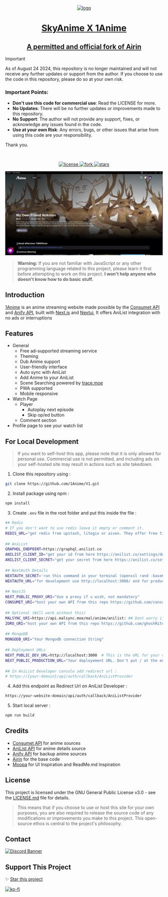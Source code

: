 <div align="center">
<a href="https://v1.1anime.one">
  <img src="/1xsky.png" alt="logo" width="180"/>
</a>
</div>

<h1 align="center">
  <a href="https://v1.1anime.one">SkyAnime X 1Anime</a>
</h1>
<h2 align="center"><a href="https://github.com/Noname968/airin">A permitted and official fork of Airin</a></h2>

> [!IMPORTANT]  
>  
> As of August 24 2024, this repository is no longer maintained and will not receive any further updates or support from the author. If you choose to use the code in this repository, please do so at your own risk.
> ### Important Points:
> - **Don't use this code for commercial use**: Read the LICENSE for more.
> - **No Updates**: There will be no further updates or improvements made to this repository.
> - **No Support**: The author will not provide any support, fixes, or acknowledge any issues found in the code.
> - **Use at your own Risk**: Any errors, bugs, or other issues that arise from using this code are your responsibility.
> 
> Thank you. 
<br />

<p align="center">

 <a href="https://github.com/1Anime/V1/blob/main/LICENSE">
    <img src="https://img.shields.io/github/license/1Anime/V1" alt="license"/>
  </a>
  <a href="https://github.com/1Anime/V1/fork">
    <img src="https://img.shields.io/github/forks/1Anime/V1?style=social" alt="fork"/>
  </a>
  <a href="https://github.com/1Anime/V1">
    <img src="https://img.shields.io/github/stars/1Anime/V1?style=social" alt="stars"/>
  </a>
  
</p>

<p align="center">
 <img src="https://github.com/1Anime/V1/blob/main/public/image.png?raw=true" alt="main">
</p>

> **Warning:** If you are not familiar with JavaScript or any other programming language related to this project, please learn it first before attempting to work on this project. **I won't help anyone who doesn't know how to do basic stuff.**

## Introduction

<p><a href="https://v1.1anime.one">1Anime</a> is an anime streaming website made possible by the <a href="https://github.com/consumet">Consumet API</a> and <a href="https://anify.tv">Anify API</a>, built with <a href="https://github.com/vercel/next.js/">Next.js</a> and <a href="https://nextui.org/">Nextui</a>, It offers AniList integration with no ads or interruptions</p>

## Features

- General
  - Free ad-supported streaming service
  - Theming
  - Dub Anime support
  - User-friendly interface
  - Auto sync with AniList
  - Add Anime to your AniList
  - Scene Searching powered by [trace.moe](https://trace.moe)
  - PWA supported
  - Mobile responsive
- Watch Page
  - Player
    - Autoplay next episode
    - Skip op/ed button
  - Comment section
- Profile page to see your watch list

## For Local Development

> If you want to self-host this app, please note that it is only allowed for personal use. Commercial use is not permitted, and including ads on your self-hosted site may result in actions such as site takedown.

1. Clone this repository using :

```bash
git clone https://github.com/1Anime/V1.git
```

2. Install package using npm :

```bash
npm install
```

3. Create `.env` file in the root folder and put this inside the file :

```bash
## Redis
# If you don't want to use redis leave it empty or comment it.
REDIS_URL="get redis from upstash, litegix or aiven. They offer free tier."

## AniList
GRAPHQL_ENDPOINT=https://graphql.anilist.co
ANILIST_CLIENT_ID="get your id from here https://anilist.co/settings/developer"
ANILIST_CLIENT_SECRET="get your secret from here https://anilist.co/settings/developer"

## NextAuth Details
NEXTAUTH_SECRET='run this command in your terminal (openssl rand -base64 32)'
NEXTAUTH_URL="for development use http://localhost:3000/ and for production use your domain url"

## NextJS
NEXT_PUBLIC_PROXY_URI="Use a proxy if u wish, not mandatory"
CONSUMET_URI="host your own API from this repo https://github.com/consumet/api.consumet.org. Don't put / at the end of the url."

## Optional (Will work without this)
MALSYNC_URI=https://api.malsync.moe/mal/anime/anilist: ## Dont worry if it not works they ban ips so cant do anything
ZORO_URI="host your own API from this repo https://github.com/ghoshRitesh12/aniwatch-api. Don't put / at the end of the url."

## MongoDB
MONGODB_URI="Your Mongodb connection String"

## Deployment URLs
NEXT_PUBLIC_DEV_URL=http://localhost:3000  # This is the URL for your current local development environment.
NEXT_PUBLIC_PRODUCTION_URL="Your deployement URL. Don't put / at the end of the url"

## In AniList Developer console add redirect url :
# https://{your-domain}/api/auth/callback/AniListProvider
```

4. Add this endpoint as Redirect Url on AniList Developer :

```bash
https://your-website-domain/api/auth/callback/AniListProvider
```

5. Start local server :

```bash
npm run build
```

## Credits

- [Consumet API](https://github.com/consumet/api.consumet.org) for anime sources
- [AniList API](https://github.com/AniList/ApiV2-GraphQL-Docs) for anime details source
- [Anify API](https://anify.tv/discord) for backup anime sources
- [Airin](https://github.com/Noname968/airin) for the base code
- [Moopa](https://github.com/Ani-Moopa/Moopa) for UI Inspiration and ReadMe.md Inspiration

## License

This project is licensed under the GNU General Public License v3.0 - see the [LICENSE.md](LICENSE.md) file for details.

> This means that if you choose to use or host this site for your own purposes, you are also required to release the source code of any modifications or improvements you make to this project. This open-source ethos is central to the project's philosophy.

## Contact
[![Discord Banner](https://discord.com/api/guilds/1241662958082330714/widget.png?style=banner2)](https://discord.gg/7x8bKaY9eP)

## Support This Project

✨ [Star this project](https://github.com/1Anime/V1)

[![ko-fi](https://ko-fi.com/img/githubbutton_sm.svg)](https://ko-fi.com/1anime)  

